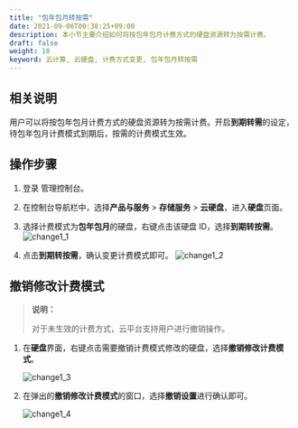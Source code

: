 ```yaml
---
title: "包年包月转按需"
date: 2021-09-06T00:38:25+09:00
description: 本小节主要介绍如何将按包年包月计费方式的硬盘资源转为按需计费。
draft: false
weight: 10
keyword: 云计算, 云硬盘, 计费方式变更, 包年包月转按需
---
```


## 相关说明

用户可以将按包年包月计费方式的硬盘资源转为按需计费。开启**到期转需**的设定，待包年包月计费模式到期后，按需的计费模式生效。


## 操作步骤
1. 登录 管理控制台。

2. 在控制台导航栏中，选择**产品与服务** > **存储服务** > **云硬盘**，进入**硬盘**页面。

3. 选择计费模式为**包年包月**的硬盘，右键点击该硬盘 ID，选择**到期转按需**。
   ![change1_1](/storage/disk/_images/change1_1.png)

4. 点击**到期转按需**，确认变更计费模式即可。
   ![change1_2](/storage/disk/_images/change1_2.png)
 

## 撤销修改计费模式
 > **说明：**
 >
 > 对于未生效的计费方式，云平台支持用户进行撤销操作。

1. 在**硬盘**界面，右键点击需要撤销计费模式修改的硬盘，选择**撤销修改计费模式**。

   ![change1_3](/storage/disk/_images/change1_3.png)

2. 在弹出的**撤销修改计费模式**的窗口，选择**撤销设置**进行确认即可。

   ![change1_4](/storage/disk/_images/change1_4.png)
